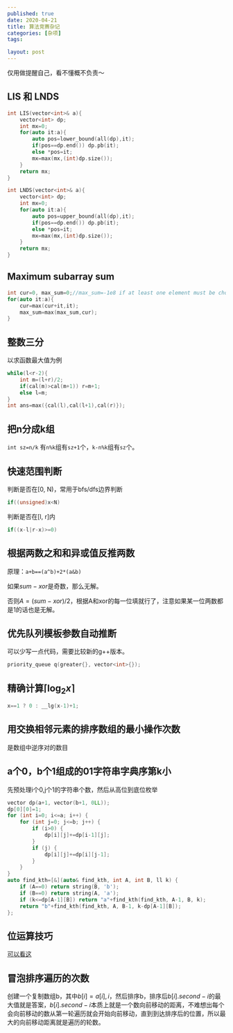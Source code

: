 ```yaml
---
published: true
date: 2020-04-21
title: 算法竞赛杂记
categories: [杂项]
tags:

layout: post
---
```

仅用做提醒自己，看不懂概不负责～
<!--more-->

## LIS 和 LNDS

```cpp
int LIS(vector<int>& a){
    vector<int> dp;
    int mx=0;
    for(auto it:a){
        auto pos=lower_bound(all(dp),it);
        if(pos==dp.end()) dp.pb(it);
        else *pos=it;
        mx=max(mx,(int)dp.size());
    }
    return mx;
}

int LNDS(vector<int>& a){
    vector<int> dp;
    int mx=0;
    for(auto it:a){
        auto pos=upper_bound(all(dp),it);
        if(pos==dp.end()) dp.pb(it);
        else *pos=it;
        mx=max(mx,(int)dp.size());
    }
    return mx;
}
```

## Maximum subarray sum

```cpp
int cur=0, max_sum=0;//max_sum=-1e8 if at least one element must be chosen
for(auto it:a){
    cur=max(cur+it,it);
    max_sum=max(max_sum,cur);
}
```
## 整数三分

以求函数最大值为例

```cpp
while(l<r-2){
    int m=(l+r)/2;
    if(cal(m)>cal(m+1)) r=m+1;
    else l=m;
}
int ans=max({cal(l),cal(l+1),cal(r)});
```

## 把n分成k组

`int sz=n/k`
有`n%k`组有`sz+1`个，`k-n%k`组有`sz`个。

## 快速范围判断

判断是否在[0, N)，常用于bfs/dfs边界判断

```cpp
if((unsigned)x<N)
```

判断是否在[l, r]内
```cpp
if((x-l|r-x)>=0)
```

## 根据两数之和和异或值反推两数

原理：`a+b==(a^b)+2*(a&b)`

如果$sum-xor$是奇数，那么无解。

否则$A=(sum-xor)/2$，根据A和xor的每一位填就行了，注意如果某一位两数都是1的话也是无解。

## 优先队列模板参数自动推断

可以少写一点代码，需要比较新的g++版本。
```cpp
priority_queue q(greater{}, vector<int>{});
```

## 精确计算$\lceil\log_2 x\rceil$

```cpp
x==1 ? 0 : __lg(x-1)+1;
```

## 用交换相邻元素的排序数组的最小操作次数

是数组中逆序对的数目

## a个0，b个1组成的01字符串字典序第k小

先预处理i个0,j个1的字符串个数，然后从高位到底位枚举
```cpp
vector dp(a+1, vector(b+1, 0LL));
dp[0][0]=1;
for (int i=0; i<=a; i++) {
    for (int j=0; j<=b; j++) {
        if (i>0) {
            dp[i][j]+=dp[i-1][j];
        }
        if (j) {
            dp[i][j]+=dp[i][j-1];
        }
    }
}
auto find_kth=[&](auto& find_kth, int A, int B, ll k) {
    if (A==0) return string(B, 'b');
    if (B==0) return string(A, 'a');
    if (k<=dp[A-1][B]) return "a"+find_kth(find_kth, A-1, B, k);
    return "b"+find_kth(find_kth, A, B-1, k-dp[A-1][B]);
};
```

## 位运算技巧

[可以看这](https://baobaobear.github.io/post/20191012-binary-skill/)

## 冒泡排序遍历的次数

创建一个复制数组b，其中$b[i]={a[i], i}$，然后排序b，排序后$b[i].second-i$的最大值就是答案，$b[i].second-i$本质上就是一个数向前移动的距离，不难想出每个会向前移动的数从第一轮遍历就会开始向前移动，直到到达排序后的位置，所以最大的向前移动距离就是遍历的轮数。
